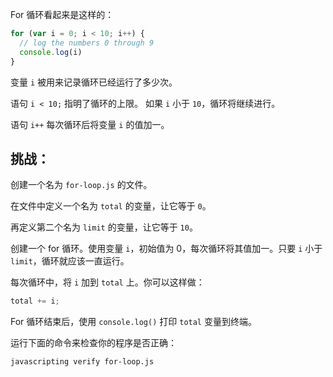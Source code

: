 For 循环看起来是这样的：

```js
for (var i = 0; i < 10; i++) {
  // log the numbers 0 through 9
  console.log(i)
}
```

变量 `i` 被用来记录循环已经运行了多少次。

语句 `i < 10;` 指明了循环的上限。
如果 `i` 小于 `10`，循环将继续进行。

语句 `i++` 每次循环后将变量 `i` 的值加一。

## 挑战：

创建一个名为 `for-loop.js` 的文件。

在文件中定义一个名为 `total` 的变量，让它等于 `0`。

再定义第二个名为 `limit` 的变量，让它等于 `10`。

创建一个 for 循环。使用变量 `i`，初始值为 0，每次循环将其值加一。只要 `i` 小于 `limit`，循环就应该一直运行。

每次循环中，将 `i` 加到 `total` 上。你可以这样做：

```js
total += i;
```

For 循环结束后，使用 `console.log()` 打印 `total` 变量到终端。

运行下面的命令来检查你的程序是否正确：

```bash
javascripting verify for-loop.js
```
